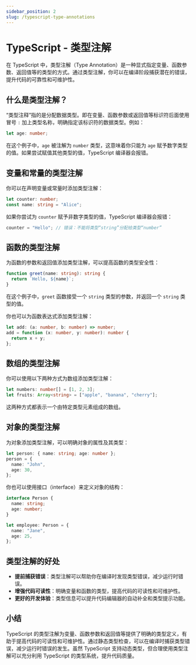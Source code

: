 ```yaml
---
sidebar_position: 2
slug: /typescript-type-annotations
---
```


# TypeScript - 类型注解

在 TypeScript 中，类型注解（Type Annotation）是一种显式指定变量、函数参数、返回值等的类型的方式。通过类型注解，你可以在编译阶段捕获潜在的错误，提升代码的可靠性和可维护性。



## 什么是类型注解？

“类型注释”指的是分配数据类型。即在变量、函数参数或返回值等标识符后面使用冒号 `:` 加上类型名称，明确指定该标识符的数据类型。例如：

```typescript
let age: number;
```

在这个例子中，`age` 被注解为 `number` 类型，这意味着你只能为 `age` 赋予数字类型的值。如果尝试赋值其他类型的值，TypeScript 编译器会报错。



## 变量和常量的类型注解

你可以在声明变量或常量时添加类型注解：

```typescript
let counter: number;
const name: string = "Alice";
```

如果你尝试为 `counter` 赋予非数字类型的值，TypeScript 编译器会报错：

```typescript
counter = "Hello"; // 错误：不能将类型“string”分配给类型“number”
```



## 函数的类型注解

为函数的参数和返回值添加类型注解，可以提高函数的类型安全性：

```typescript
function greet(name: string): string {
  return `Hello, ${name}`;
}
```

在这个例子中，`greet` 函数接受一个 `string` 类型的参数，并返回一个 `string` 类型的值。

你也可以为函数表达式添加类型注解：

```typescript
let add: (a: number, b: number) => number;
add = function (x: number, y: number): number {
  return x + y;
};
```



## 数组的类型注解

你可以使用以下两种方式为数组添加类型注解：

```typescript
let numbers: number[] = [1, 2, 3];
let fruits: Array<string> = ["apple", "banana", "cherry"];
```

这两种方式都表示一个由特定类型元素组成的数组。



## 对象的类型注解

为对象添加类型注解，可以明确对象的属性及其类型：

```typescript
let person: { name: string; age: number };
person = {
  name: "John",
  age: 30,
};
```

你也可以使用接口（interface）来定义对象的结构：

```typescript
interface Person {
  name: string;
  age: number;
}

let employee: Person = {
  name: "Jane",
  age: 25,
};
```



## 类型注解的好处

- **提前捕获错误**：类型注解可以帮助你在编译时发现类型错误，减少运行时错误。
- **增强代码可读性**：明确变量和函数的类型，提高代码的可读性和可维护性。
- **更好的开发体验**：类型信息可以提升代码编辑器的自动补全和类型提示功能。



## 小结

TypeScript 的类型注解为变量、函数参数和返回值等提供了明确的类型定义，有助于提高代码的可读性和可维护性。通过静态类型检查，可以在编译时捕获类型错误，减少运行时错误的发生。虽然 TypeScript 支持动态类型，但合理使用类型注解可以充分利用 TypeScript 的类型系统，提升代码质量。
